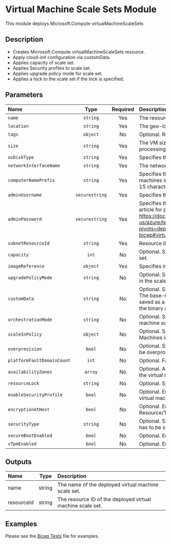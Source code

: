 # Virtual Machine Scale Sets Module

This module deploys Microsoft.Compute virtualMachineScaleSets

## Description

- Creates Microsoft.Compute virtualMachineScaleSets resource.
- Apply cloud-init configuration via customData.
- Applies capacity of scale set.
- Applies Security profiles to scale set.
- Applies upgrade policy mode for scale set.
- Applies a lock to the scale set if the lock is specified.

## Parameters

| Name                       | Type           | Required | Description                                                                                                                                                                                                                                                  |
| :------------------------- | :------------: | :------: | :----------------------------------------------------------------------------------------------------------------------------------------------------------------------------------------------------------------------------------------------------------- |
| `name`                     | `string`       | Yes      | The resource name.                                                                                                                                                                                                                                           |
| `location`                 | `string`       | Yes      | The geo-location where the resource lives.                                                                                                                                                                                                                   |
| `tags`                     | `object`       | No       | Optional. Resource tags.                                                                                                                                                                                                                                     |
| `size`                     | `string`       | Yes      | The VM size that you choose that determines factors such as processing power, memory, and storage capacity.                                                                                                                                                  |
| `osDiskType`               | `string`       | Yes      | Specifies the storage account type for the os managed disk.                                                                                                                                                                                                  |
| `networkInterfaceName`     | `string`       | Yes      | The network interface name.                                                                                                                                                                                                                                  |
| `computerNamePrefix`       | `string`       | Yes      | Specifies the computer name prefix for all of the virtual machines in the scale set. Computer name prefixes must be 1 to 15 characters long.                                                                                                                 |
| `adminUsername`            | `securestring` | Yes      | Specifies the name of the administrator account.                                                                                                                                                                                                             |
| `adminPassword`            | `securestring` | Yes      | Specifies the password of the administrator account. Refer to article for password requirements https://docs.microsoft.com/en-us/azure/templates/microsoft.compute/virtualmachinescalesets?pivots=deployment-language-bicep#virtualmachinescalesetosprofile. |
| `subnetResourceId`         | `string`       | Yes      | Resource ID of the virtual machine scale set subnet.                                                                                                                                                                                                         |
| `capacity`                 | `int`          | No       | Optional. Specifies the number of virtual machines in the scale set.                                                                                                                                                                                         |
| `imageReference`           | `object`       | Yes      | Specifies information about the image to use.                                                                                                                                                                                                                |
| `upgradePolicyMode`        | `string`       | No       | Optional. Specifies the mode of an upgrade to virtual machines in the scale set.                                                                                                                                                                             |
| `customData`               | `string`       | No       | Optional. Specifies a base-64 encoded string of custom data. The base-64 encoded string is decoded to a binary array that is saved as a file on the Virtual Machine. The maximum length of the binary array is 65535 bytes.                                  |
| `orchestrationMode`        | `string`       | No       | Optional. Specifies the orchestration mode for the virtual machine scale set.                                                                                                                                                                                |
| `scaleInPolicy`            | `object`       | No       | Optional. Specifies the policies applied when scaling in Virtual Machines in the Virtual Machine Scale Set.                                                                                                                                                  |
| `overprovision`            | `bool`         | No       | Optional. Specifies whether the Virtual Machine Scale Set should be overprovisioned.                                                                                                                                                                         |
| `platformFaultDomainCount` | `int`          | No       | Optional. Fault Domain count for each placement group.                                                                                                                                                                                                       |
| `availabilityZones`        | `array`        | No       | Optional. A list of availability zones denoting the zone in which the virtual machine scale set should be deployed.                                                                                                                                          |
| `resourceLock`             | `string`       | No       | Optional. Specify the type of resource lock.                                                                                                                                                                                                                 |
| `enableSecurityProfile`    | `bool`         | No       | Optional. Enables the Security related profile settings for the virtual machine. Only supported on Gen 2 VMs.                                                                                                                                                |
| `encryptionAtHost`         | `bool`         | No       | Optional. Enable the encryption for all the disks including Resource/Temp disk at host itself.                                                                                                                                                               |
| `securityType`             | `string`       | No       | Optional. Specifies the SecurityType of the virtual machine. It has to be set to any specified value to enable UefiSettings.                                                                                                                                 |
| `secureBootEnabled`        | `bool`         | No       | Optional. Enable secure boot on the virtual machine.                                                                                                                                                                                                         |
| `vTpmEnabled`              | `bool`         | No       | Optional. Enable vTPM on the virtual machine.                                                                                                                                                                                                                |

## Outputs

| Name       | Type   | Description                                                |
| :--------- | :----: | :--------------------------------------------------------- |
| name       | string | The name of the deployed virtual machine scale set.        |
| resourceId | string | The resource ID of the deployed virtual machine scale set. |

## Examples

Please see the [Bicep Tests](test/main.test.bicep) file for examples.